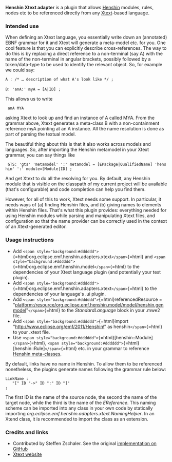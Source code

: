 **Henshin Xtext adapter** is a plugin that allows
[Henshin](Henshin "wikilink") modules, rules, nodes etc to be referenced
directly from any [Xtext](Xtext "wikilink")-based language.

### Intended use

When defining an Xtext language, you essentially write down an
(annotated) EBNF grammar for it and Xtext will generate a meta-model
etc. for you. One cool feature is that you can explicitly describe
cross-references. The way to do this is by replacing a direct reference
to a non-terminal (say A) with the name of the non-terminal in angular
brackets, possibly followed by a token/data-type to be used to identify
the relevant object. So, for example we could say:

`A : /* … description of what A's look like */ ; `\
\
`B: 'anA:' myA = [A|ID] ;`

This allows us to write

` anA MYA`

asking Xtext to look up and find an instance of A called MYA. From the
grammar above, Xtext generates a meta-class B with a non-containment
reference myA pointing at an A instance. All the name resolution is done
as part of parsing the textual model.

The beautiful thing about this is that it also works across models and
languages. So, after importing the Henshin metamodel in your Xtext
grammar, you can say things like

` GTS: 'gts' 'metamodel' ':' metamodel = [EPackage|QualifiedName] 'henshin' ':' module=[Module|ID] ;`

And get Xtext to do all the resolving for you. By default, any Henshin
module that is visible on the classpath of my current project will be
available (that's configurable) and code completion can help you find
them.

However, for all of this to work, Xtext needs some support. In
particular, it needs ways of (a) finding Henshin files, and (b) giving
names to elements within Henshin files. That\'s what this plugin
provides: everything needed for using Henshin modules while parsing and
manipulating Xtext files, and configuration so that the name provider
can be correctly used in the context of an Xtext-generated editor.

### Usage instructions

-   Add
    `<span style="background:#dddddd">`{=html}org.eclipse.emf.henshin.adapters.xtext`</span>`{=html}
    and
    `<span style="background:#dddddd">`{=html}org.eclipse.emf.henshin.model`</span>`{=html}
    to the dependencies of your Xtext language plugin (and potentially
    your test plugin).
-   Add
    `<span style="background:#dddddd">`{=html}org.eclipse.emf.henshin.adapters.xtext`</span>`{=html}
    to the dependencies of your language\'s .ui plugin.
-   Add `<span style="background:#dddddd">`{=html}referencedResource =
    \"<platform:/resource/org.eclipse.emf.henshin.model/model/henshin.genmodel>\"`</span>`{=html}
    to the *StandardLanguage* block in your .mwe2 file.
-   Add `<span style="background:#dddddd">`{=html}import
    \"http://www.eclipse.org/emf/2011/Henshin\" as
    henshin`</span>`{=html} to your .xtext file.
-   Use
    `<span style="background:#dddddd">`{=html}\[henshin::Module\]`</span>`{=html},
    `<span style="background:#dddddd">`{=html}\[henshin::Rule\]`</span>`{=html}
    etc. in your grammar to reference [Henshin
    meta-classes](Transformation_Meta-Model "wikilink").

By default, links have no name in Henshin. To allow them to be
referenced nonetheless, the plugins generate names following the grammar
rule below:

`LinkName :`\
`   "[" ID "->" ID ":" ID "]"`\
`;`

The first ID is the name of the source node, the second the name of the
target node, while the third is the name of the *EReference*. This
naming scheme can be imported into any class in your own code by
statically importing
*org.eclipse.emf.henshin.adapters.xtext.NamingHelper*. In an Xtend
class, it is recommended to import the class as an extension.

### Credits and links

-   Contributed by Steffen Zschaler. See the original [implementation on
    GitHub](https://github.com/szschaler/henshin_xtext_adapter)
-   [Xtext website](https://www.eclipse.org/Xtext/)


